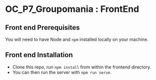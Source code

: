 # OC_P7_Groupomania : FrontEnd 

## Front end Prerequisites

You will need to have Node and `npm` installed locally on your machine.

## Front end Installation

- Clone this repo, run `npm install` from within the frontend directory.
- You can then run the server with `npm run serve`.
